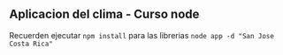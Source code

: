 ## Aplicacion del clima - Curso node

Recuerden ejecutar ``` npm install ``` para las librerias
``` node app -d "San Jose Costa Rica" ```
